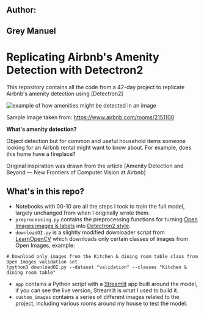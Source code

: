 ## Author:
## Grey Manuel

# Replicating Airbnb's Amenity Detection with Detectron2

This repository contains all the code from a 42-day project to replicate Airbnb's amenity detection using [Detectron2]

![example of how amenities might be detected in an image](https://raw.githubusercontent.com/mrdbourke/airbnb-amenity-detection/master/custom_images/airbnb-amenity-detection-workflow-large.png)

Sample image taken from: https://www.airbnb.com/rooms/2151100

**What's amenity detection?**

Object detection but for common and useful household items someone looking for an Airbnb rental might want to know about. For example, does this home have a fireplace?

Original inspiration was drawn from the article [Amenity Detection and Beyond — New Frontiers of Computer Vision at Airbnb]

## What's in this repo?

* Notebooks with 00-10 are all the steps I took to train the full model, largely unchanged from when I originally wrote them.
* `preprocessing.py` contains the preprocessing functions for turning [Open Images images & labels](https://storage.googleapis.com/openimages/web/index.html) into [Detectron2 style](https://detectron2.readthedocs.io/tutorials/datasets.html).
* `downloadOI.py` is a slightly modified downloader script from [LearnOpenCV](https://www.learnopencv.com/fast-image-downloader-for-open-images-v4/) which downloads only certain classes of images from Open Images, example:

```
# Download only images from the Kitchen & dining room table class from Open Images validation set
!python3 downloadOI.py --dataset "validation" --classes "Kitchen & dining room table"
```
* `app` contains a Python script with a [Streamlit](https://www.streamlit.io) app built around the model, if you can see the live version, Streamlit is what I used to build it.
* `custom_images` contains a series of different images related to the project, including various rooms around my house to test the model.

